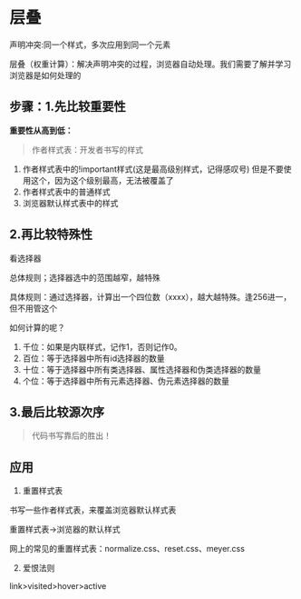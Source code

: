 # 层叠

声明冲突:同一个样式，多次应用到同一个元素

层叠（权重计算）：解决声明冲突的过程，浏览器自动处理。我们需要了解并学习浏览器是如何处理的

## 步骤：1.先比较重要性

**重要性从高到低：**

> 作者样式表：开发者书写的样式

1) 作者样式表中的!important样式(这是最高级别样式，记得感叹号)
但是不要使用这个，因为这个级别最高，无法被覆盖了
2) 作者样式表中的普通样式
3) 浏览器默认样式表中的样式

## 2.再比较特殊性

看选择器

总体规则；选择器选中的范围越窄，越特殊

具体规则：通过选择器，计算出一个四位数（xxxx），越大越特殊。逢256进一，但不用管这个

如何计算的呢？

1. 千位：如果是内联样式，记作1，否则记作0。
2. 百位：等于选择器中所有id选择器的数量
3. 十位：等于选择器中所有类选择器、属性选择器和伪类选择器的数量
4. 个位：等于选择器中所有元素选择器、伪元素选择器的数量

## 3.最后比较源次序

> 代码书写靠后的胜出！


## 应用

1. 重置样式表

书写一些作者样式表，来覆盖浏览器默认样式表

重置样式表->浏览器的默认样式

网上的常见的重置样式表：normalize.css、reset.css、meyer.css

2. 爱恨法则

link>visited>hover>active